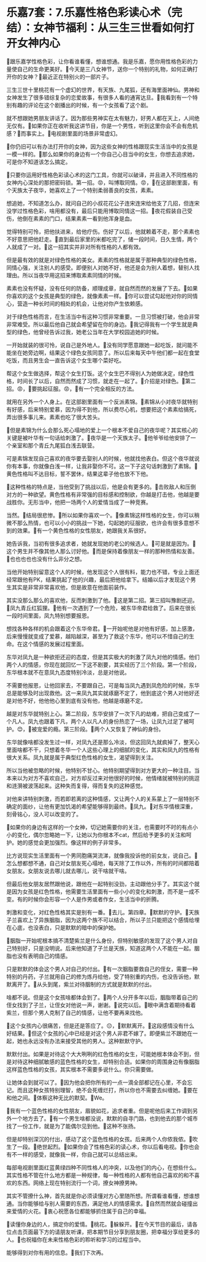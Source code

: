 # 乐嘉7套：7.乐嘉性格色彩读心术（完结）：女神节福利：从三生三世看如何打开女神内心

🎼跟乐嘉学性格色彩，让你看谁看懂，想谁想通。我是乐嘉，愿你用性格色彩的力量使自己的生命更美好。🎼今天是三八女神节，送你一个特别的礼物，如何正确打开你的女神？🎼最近正在特别火的一部片子。

三生三世十里桃花有一个虚幻的世界，有天族、九尾狐，还有海里面神仙。男神和女神发生了很多错综复杂的恋爱故事，有很多人看的通宵达旦。🎼我看到有一个特别有趣的评论在这个剧播出的时候，有一个女孩看了这个剧。

就不想跟她男朋友讲话了。因为那些男神实在太有魅力，好男人都在天上，人间绝无仅有。🎼如果你正在收听我这讲节目，你是一个男性，听到这里你会不会有危机感？🎼而事实上。🎼电视剧里面的场景非常虚幻。

🎼你仍旧可以有办法打开你的女神，因为这些女神的性格跟现实生活当中的女孩是一模一样的。🎼那么如果你的身边有一个你自己心目当中的女生，你想去追求她，可是你不知道该怎么搞定。

🎼只要你运用好性格色彩读心术的这门工具，你就可以破译，并且进入不同性格的女神内心深处的那把密码锁。第一招。😡，叫博取同情。😡，🎼在这部剧里面，有个天族太子夜华，她喜欢上了一个特别柔弱善良的女孩，素素。

想追她，不知道怎么办，就问自己的小叔花花公子连宋连宋给他支了几招，但连宋没学过性格色彩，啥用都没有，最后只能用博取同情这一招。🎼夜花假装自己受伤，他倒在素素的门口，结果素素一看到他浑身是血。

觉得特别可怜，把他扶进来，给他疗伤。伤好了以后，他就赖着不走，那个素素也不好意思把他赶走。🎼直到最后家里的米都吃完了，储一段时间，日久生情，两个人就成了一对。🎼这一招其实并非对所有性格的人都有效。

但是最有效的就是对绿色性格的美女。素素的性格就是属于那种典型的绿色性格，同情心强，关注别人的感受。即便别人对她不好，他还是会为别人着想，替别人找理由。所以当夜华用这招来博取素素同情的时候。

素素也没有怀疑，没有任何的防备，顺理成章，就自然而然的发展了下去。🎼如果你喜欢的这个女孩是典型的绿色，就像素素一样。🎼你可以尝试勾起他对你的同情心，营造一种长时间的相处的机会，让他对你产生依赖感。

对于绿色性格而言，在生活当中有这种习惯非常重要。一旦习惯被打破，他会非常非常难受。所以最后他自己就会希望留在你的身边。🎼我记得我有一个学生就是典型的绿色，他曾经告诉过我，她老公当年在大学校园追她的时候。

一开始就装的很可怜，说自己是外地人。🎼没有同学愿意跟她一起吃饭，就问能不能坐在她旁边啊，结果这个绿色女孩同意了。所以后来每天中午他们都一起在食堂吃饭，而且男生会一直告诉这个女生哪个菜好吃。

帮这个女生做选择，帮这个女生打饭。这个女生巴不得别人为她做决定，绿色性格，时间长了以后，自然而然成了习惯，就走在一起了。🎼介招是对绿色。🎼第二招。😡，🎼要挑起征服。😡，🎼有一个完全相反的方法。

就用在另外一个人身上。在这部剧里面有一个反派素锦。🎼素锦从小对夜华就特别有好感，后来特别爱慕，因为得不到他，所以费尽心机，想要把这个素素给搞死，弄出很多事儿来。素素也吃了很大苦头。

🎼但是素锦为什么会那么死心塌地的爱上一个根本不爱自己的夜华呢？其实核心的关键是被叶华有一句话给刺激了。🎼夜华是一个天族太子。🎼他爷爷给他安排了一个亲室和那个青丘九尾狐白浅去联营。

可是素锦发现自己喜欢的夜华要去娶别人的时候，他就找他表白。但这个夜华就说你有本事，你就像白浅一样，让我非娶你不可。这一下子这句话刺激到了素锦。🎼黄色性格叫不达目标，誓不罢休，结果这辈子他也放不下他。

🎼这种性格的特点是，当他受到了挑战以后，他是会有更多的。🎼击败敌人和压倒对方的一种欲望。黄色性格有非常强的目标感和控制欲，你越是打击他，他越是要战胜你。无形当中，他把一场两个人的爱情当成了一种竞赛。

当然。🎼结局很悲惨。🎼所以如果你喜欢一个。🎼像素锦这样性格的女生，你可以稍微不那么热情，也可以小小的挑战一下她，勾起她的征服欲，也许会有很多意想不到的效果。🎼有一个黄色性格的女性朋友，她跟我关系很好。

她告诉我，当初有很多追求者，她就发现她的老公的候选人。🎼可是就是因为。🎼这个男生并不像其他人那么讨好他。🎼而是保持着像朋友一样的那种热情和友善。🎼也也也也也没有什么非分之想。

当他开始特别留意这个人的时候，他发现这个人很有料，能力也不错，专业上面还经常跟他有PK，结果挑起了他的兴趣，最后把他给拿下。结婚以后才发现这个男生其实是非常非常喜欢他，但是故意在他面前装作。

其实没那么那么的喜欢他，反而刺激到了他。🎼这是第二招。第三招叫豫剧还迎。🎼凤九青丘红狐狸。🎼他有一次遇到了一个危险，被东华帝君给救了。后来在很长一段时间里面，凤九特别想要报恩。

想找各种各样的机会跟着这个东华帝君。🎼一开始呢他是对他有好感，加上感激，后来慢慢就变成了爱慕，越陷越深，甚至为了救这个东华，他可以不惜自己的生命。在这个情感的发展过程里面。

东华对凤九是一种欲拒还迎的态度，但是其实极大的刺激了凤九对他的情感。他们两个人的情感，你现在就回忆一下这不剧要，其实经历了三个阶段。第一个阶段，东华根本就不在意凤九态度特别冷淡，总是对他说。

不需要他报恩，让他回家去，不要跟自己，可是每当凤九遇到凤危险的时候，东华总是能够及时出现救他。这一来凤九其实就琢磨不定了，他到底这个男人对他好还是对他不好，他他他心里到底有没有他，他越是琢磨不定。

越是对东华就特别上心。第二阶段，东华安排了一次下凡的劫难，把自己变成了一个凡人。凤九也跟着下凡，两个人以凡人的身份热恋了一场，让凤九过足了被呵护。😊，🎼被宠爱的瘾。第三阶段。🎼两个人又恢复了神仙的身份。

东华就像啥都没发生过一样，对凤九还是那么冷淡，但这回凤九就疯掉了，整天心里面啥都不干，只想着冬华一个人这些心理上的细腻的变化，其实和凤九的性格有很大关系。凤九就是属于典型红色性格的女生，渴望得到关注。

所以当他被忽略的时候，他特别不甘心。他特别期望得到对方更大的一种注目。当本来以为对方不喜欢自己，对方却反过来对他很好的时候，他情绪就被特别的挑逗和涟漪被波荡起来。这种失而复得，得而复失的这种感觉。

对他来讲特别刺激，而若即若离的这种情感，又让两个人的关系蒙上了一层特别不确定的面纱，让他有更加饥渴的希望能够得到最终。🎼凤九。🎼对东华情根深重，刻骨铭心，没人可以改变的了。

🎼如果你的身边有这样的一个女神，切记她需要你的关注，也需要时不时的有点小小的变化，偶尔忽略她一下，让她以为你根本不cat，然后给予更多的关注和呵护。她的感觉会更加强烈。像这样的例子非常多。

比方说现实生活里面有一个男同胞痛哭流涕，就像我投诉他的前女友，说自己。🎼怎么想都想不通，自己对女朋友死心塌地，每天除了工作以外，所有的时间都陪着女朋友。女朋友说去哪儿就去哪儿，说干啥就干啥。

但最后他女朋友居然跟他说，跟他在一起特别没劲，主动跟他分手了。其实这个就是因为女孩是红色性格，他需要生活里面有一些小小的变化和刺激，而不是一成不变。有的时候你会形容一个人是作男或者作女，生活当中的折腾。

刺激和变化，对红色性格其实是别有一番。🎼去儿。第四章。🎼默默的守护。🎼天族子兰喜欢上了异族胭脂，因为这两个族不可以结合，所以子兰只能把这个感情给埋在心底，也没表白，只是默默的暗中的保护她。

🎼胭脂一开始呢根本搞不清楚紫兰是什么身份，但特别敏感的发现了这个男人对自己特别好，只是没明说。后来他知道了子兰是天族，知道这两个人不能在一起。胭脂也没有表明自己的情感。

只是默默的体会这个男人对自己的付出。🎼有一次胭脂要救自己的侄女，需要一种特别的丹药，子兰就用自己的修为炼丹给他，受了特别重的内伤，也没告诉他，默默离开了。🎼从头到尾，紫兰对待胭制的方式就是默默的付出。

啥都不说。但是这个女孩啥都体会到了。🎼两个人分开多年以后，胭脂带着自己的侄女找到了子兰，让侄女对他说一声，谢谢。🎼说完以后。🎼眼中满含着期待看着紫兰，但那个男人克制了自己的情感，让他不要再来找他。

🎼这个女孩内心很痛苦，但是还是答应了。😔，🎼默默离开。🎼这段感情没有什么好结果。🎼但这个女孩的心中已经是对这个男人非君不嫁了。即便紫兰不跟她在一起，她也永远没有办法来接受其他的男人。这种默默守护。

默默付出。如果是对待这个大大咧咧的红色性格的女生，可能她根本体会不到，但是对待这种细腻敏感的蓝色性格的女生，却特别合适。如果你的周围身边有像胭脂这样蓝色性格的女孩，其实根本不需要多说什么。你只需要做。

让她体会到就可以了。🎼因为他会把你所有的一点一滴全部都记在心里，不会忘记。而且这种女孩特别理智，绝不会死缠烂打，所以你也不需要去纠缠她。🎼要在和他之间。🎼体察这种无比的默契。🎼We。

🎼我有一个蓝色性格的女性朋友，眉貌如花，追求者重。但是呢他后来工作调到另外一个地方去了。🎼有一个男生啥都没说，默默的自寻门路，也到他去的那个城市找了一份工作，就是为了能偶尔见到他。🎼这种不张扬。

但是却特别深沉的付出，感动了这个蓝色性格的女孩。后来两个人你侬我侬。🎼吹生了一段。🎼绝世起烈。🎼如果你会了性格色彩的读心术，你以后看电视。🎼你也会有不一样的感受，就像我一样，你自己就可以总结出来。

每部电视剧里面红蓝黄绿四种不同性格人的冲突，以及他们的内心，在想些什么。其实性格不管在什么地方都是一种规律，每一种性格的人都有他自己喜欢的和不喜欢的东西。网络上现在特别流行一个词，撩女神撩男神。

其实不管撩什么神，首先就是你必须读懂对方心里随所想。所谓看谁看懂，想谁想通。当你能够给与别人需要的东西，满足他人的情感需求。🎼自然而然就会碰撞出来爱情的火花。🎼衷心祝愿各位都能够抓住属于自己的幸福。

🎼读懂你身边的人，搞定你的爱情。🎼桃花。🎼躲躲开。🎼在今天节目的最后，请各位点击页面最下方的请朋友听课，把本期节目分享到朋友圈，把幸福分享给更多的人。🎼也祝福你在未来性格色彩的聆听和学习的过程当中。

能够得到对你有用的信息。🎼我们下次再。